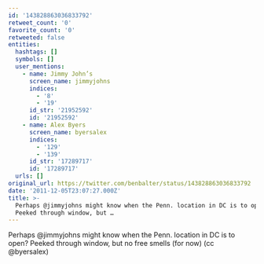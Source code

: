 ```yaml
---
id: '143828863036833792'
retweet_count: '0'
favorite_count: '0'
retweeted: false
entities:
  hashtags: []
  symbols: []
  user_mentions:
    - name: Jimmy John’s
      screen_name: jimmyjohns
      indices:
        - '8'
        - '19'
      id_str: '21952592'
      id: '21952592'
    - name: Alex Byers
      screen_name: byersalex
      indices:
        - '129'
        - '139'
      id_str: '17289717'
      id: '17289717'
  urls: []
original_url: https://twitter.com/benbalter/status/143828863036833792
date: '2011-12-05T23:07:27.000Z'
title: >-
  Perhaps @jimmyjohns might know when the Penn. location in DC is to open?
  Peeked through window, but …
---
```


Perhaps @jimmyjohns might know when the Penn. location in DC is to open? Peeked through window, but no free smells (for now) (cc @byersalex)